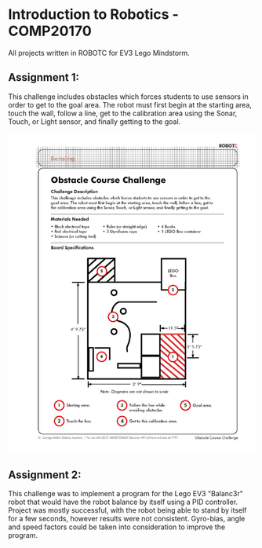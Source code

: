 # Introduction to Robotics - COMP20170
All projects written in ROBOTC for EV3 Lego Mindstorm.

## Assignment 1:
This challenge includes obstacles which forces students to use sensors in order to get to the goal area. The robot must first begin at the starting area, touch the wall, follow a line, get to the calibration area using the Sonar, Touch, or Light sensor, and finally getting to the goal.

![assignment_one_diagram](https://raw.githubusercontent.com/ConorHK/robotics/master/images/assignment_one_diagram.jpg)

## Assignment 2:
This challenge was to implement a program for the Lego EV3 "Balanc3r" robot that would have the robot balance by itself using a PID controller. Project was mostly successful, with the robot being able to stand by itself for a few seconds, however results were not consistent. Gyro-bias, angle and speed factors could be taken into consideration to improve the program.
